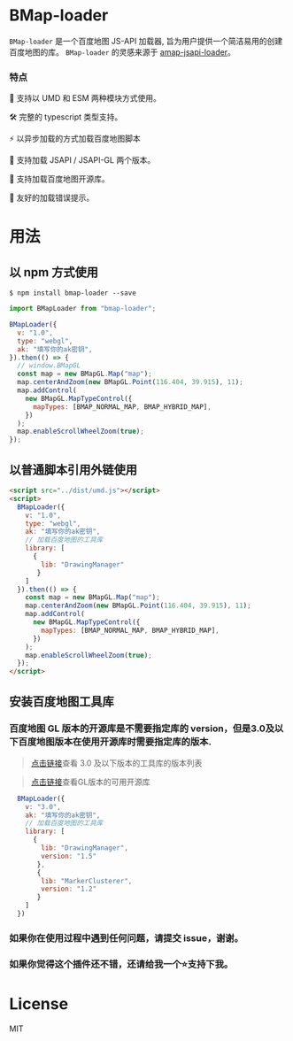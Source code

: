 # BMap-loader

`BMap-loader` 是一个百度地图 JS-API 加载器, 旨为用户提供一个简洁易用的创建百度地图的库。 `BMap-loader` 的灵感来源于 [amap-jsapi-loader](https://www.npmjs.com/package/@amap/amap-jsapi-loader)。

### 特点

 🎨 支持以 UMD 和 ESM 两种模块方式使用。
  
 🛠️ 完整的 typescript 类型支持。
 
 ⚡ 以异步加载的方式加载百度地图脚本
 
 🌱 支持加载 JSAPI / JSAPI-GL 两个版本。
  
 📃 支持加载百度地图开源库。
 
 🔑 友好的加载错误提示。

# 用法

## 以 npm 方式使用

```shell
$ npm install bmap-loader --save
```

```js
import BMapLoader from "bmap-loader";

BMapLoader({
  v: "1.0",
  type: "webgl",
  ak: "填写你的ak密钥",
}).then(() => {
  // window.BMapGL
  const map = new BMapGL.Map("map");
  map.centerAndZoom(new BMapGL.Point(116.404, 39.915), 11);
  map.addControl(
    new BMapGL.MapTypeControl({
      mapTypes: [BMAP_NORMAL_MAP, BMAP_HYBRID_MAP],
    })
  );
  map.enableScrollWheelZoom(true);
});
```

## 以普通脚本引用外链使用

```html
<script src="../dist/umd.js"></script>
<script>
  BMapLoader({
    v: "1.0",
    type: "webgl",
    ak: "填写你的ak密钥",
    // 加载百度地图的工具库
    library: [
      {
        lib: "DrawingManager"
       }
    ]
  }).then(() => {
    const map = new BMapGL.Map("map");
    map.centerAndZoom(new BMapGL.Point(116.404, 39.915), 11);
    map.addControl(
      new BMapGL.MapTypeControl({
        mapTypes: [BMAP_NORMAL_MAP, BMAP_HYBRID_MAP],
      })
    );
    map.enableScrollWheelZoom(true);
  });
</script>
```

## 安装百度地图工具库

### 百度地图 GL 版本的开源库是不需要指定库的 version，但是3.0及以下百度地图版本在使用开源库时需要指定库的版本.

> [点击链接](https://lbsyun.baidu.com/index.php?title=jspopular3.0/openlibrary)查看 3.0 及以下版本的工具库的版本列表

> [点击链接](https://github.com/huiyan-fe/BMapGLLib)查看GL版本的可用开源库

```js
  BMapLoader({
    v: "3.0",
    ak: "填写你的ak密钥",
    // 加载百度地图的工具库
    library: [
      {
        lib: "DrawingManager",
        version: "1.5"
       },
       {
        lib: "MarkerClusterer",
        version: "1.2"
       }
    ]
  })
```

### 如果你在使用过程中遇到任何问题，请提交 issue，谢谢。

### 如果你觉得这个插件还不错，还请给我一个⭐支持下我。

# License

MIT
